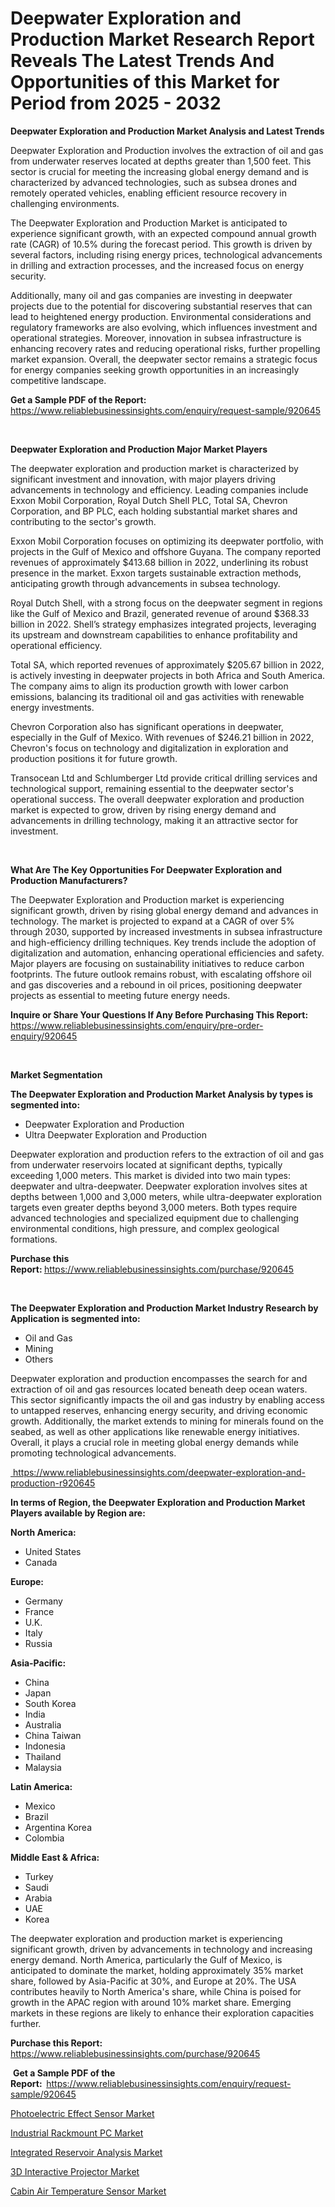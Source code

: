 <p><h1>Deepwater Exploration and Production Market Research Report Reveals The Latest Trends And Opportunities of this Market for Period from 2025 - 2032</h1></p><p><strong>Deepwater Exploration and Production Market Analysis and Latest Trends</strong></p>
<p><p>Deepwater Exploration and Production involves the extraction of oil and gas from underwater reserves located at depths greater than 1,500 feet. This sector is crucial for meeting the increasing global energy demand and is characterized by advanced technologies, such as subsea drones and remotely operated vehicles, enabling efficient resource recovery in challenging environments.</p><p>The Deepwater Exploration and Production Market is anticipated to experience significant growth, with an expected compound annual growth rate (CAGR) of 10.5% during the forecast period. This growth is driven by several factors, including rising energy prices, technological advancements in drilling and extraction processes, and the increased focus on energy security. </p><p>Additionally, many oil and gas companies are investing in deepwater projects due to the potential for discovering substantial reserves that can lead to heightened energy production. Environmental considerations and regulatory frameworks are also evolving, which influences investment and operational strategies. Moreover, innovation in subsea infrastructure is enhancing recovery rates and reducing operational risks, further propelling market expansion. Overall, the deepwater sector remains a strategic focus for energy companies seeking growth opportunities in an increasingly competitive landscape.</p></p>
<p><strong>Get a Sample PDF of the Report:&nbsp;</strong> <a href="https://www.reliablebusinessinsights.com/enquiry/request-sample/920645?utm_campaign=2794&utm_medium=2&utm_source=Github&utm_content=ia&utm_term=06032025&utm_id=deepwater-exploration-and-production">https://www.reliablebusinessinsights.com/enquiry/request-sample/920645</a></p>
<p>&nbsp;</p>
<p><strong>Deepwater Exploration and Production Major Market Players</strong></p>
<p><p>The deepwater exploration and production market is characterized by significant investment and innovation, with major players driving advancements in technology and efficiency. Leading companies include Exxon Mobil Corporation, Royal Dutch Shell PLC, Total SA, Chevron Corporation, and BP PLC, each holding substantial market shares and contributing to the sector's growth.</p><p>Exxon Mobil Corporation focuses on optimizing its deepwater portfolio, with projects in the Gulf of Mexico and offshore Guyana. The company reported revenues of approximately $413.68 billion in 2022, underlining its robust presence in the market. Exxon targets sustainable extraction methods, anticipating growth through advancements in subsea technology.</p><p>Royal Dutch Shell, with a strong focus on the deepwater segment in regions like the Gulf of Mexico and Brazil, generated revenue of around $368.33 billion in 2022. Shell’s strategy emphasizes integrated projects, leveraging its upstream and downstream capabilities to enhance profitability and operational efficiency.</p><p>Total SA, which reported revenues of approximately $205.67 billion in 2022, is actively investing in deepwater projects in both Africa and South America. The company aims to align its production growth with lower carbon emissions, balancing its traditional oil and gas activities with renewable energy investments.</p><p>Chevron Corporation also has significant operations in deepwater, especially in the Gulf of Mexico. With revenues of $246.21 billion in 2022, Chevron's focus on technology and digitalization in exploration and production positions it for future growth.</p><p>Transocean Ltd and Schlumberger Ltd provide critical drilling services and technological support, remaining essential to the deepwater sector's operational success. The overall deepwater exploration and production market is expected to grow, driven by rising energy demand and advancements in drilling technology, making it an attractive sector for investment.</p></p>
<p>&nbsp;</p>
<p><strong>What Are The Key Opportunities For Deepwater Exploration and Production Manufacturers?</strong></p>
<p><p>The Deepwater Exploration and Production market is experiencing significant growth, driven by rising global energy demand and advances in technology. The market is projected to expand at a CAGR of over 5% through 2030, supported by increased investments in subsea infrastructure and high-efficiency drilling techniques. Key trends include the adoption of digitalization and automation, enhancing operational efficiencies and safety. Major players are focusing on sustainability initiatives to reduce carbon footprints. The future outlook remains robust, with escalating offshore oil and gas discoveries and a rebound in oil prices, positioning deepwater projects as essential to meeting future energy needs.</p></p>
<p><strong>Inquire or Share Your Questions If Any Before Purchasing This Report:</strong> <a href="https://www.reliablebusinessinsights.com/enquiry/pre-order-enquiry/920645?utm_campaign=2794&utm_medium=2&utm_source=Github&utm_content=ia&utm_term=06032025&utm_id=deepwater-exploration-and-production">https://www.reliablebusinessinsights.com/enquiry/pre-order-enquiry/920645</a></p>
<p>&nbsp;</p>
<p><strong>Market Segmentation</strong></p>
<p><strong>The Deepwater Exploration and Production Market Analysis by types is segmented into:</strong></p>
<p><ul><li>Deepwater Exploration and Production</li><li>Ultra Deepwater Exploration and Production</li></ul></p>
<p><p>Deepwater exploration and production refers to the extraction of oil and gas from underwater reservoirs located at significant depths, typically exceeding 1,000 meters. This market is divided into two main types: deepwater and ultra-deepwater. Deepwater exploration involves sites at depths between 1,000 and 3,000 meters, while ultra-deepwater exploration targets even greater depths beyond 3,000 meters. Both types require advanced technologies and specialized equipment due to challenging environmental conditions, high pressure, and complex geological formations.</p></p>
<p><strong>Purchase this Report:&nbsp;</strong><a href="https://www.reliablebusinessinsights.com/purchase/920645?utm_campaign=2794&utm_medium=2&utm_source=Github&utm_content=ia&utm_term=06032025&utm_id=deepwater-exploration-and-production">https://www.reliablebusinessinsights.com/purchase/920645</a></p>
<p>&nbsp;</p>
<p><strong>The Deepwater Exploration and Production Market Industry Research by Application is segmented into:</strong></p>
<p><ul><li>Oil and Gas</li><li>Mining</li><li>Others</li></ul></p>
<p><p>Deepwater exploration and production encompasses the search for and extraction of oil and gas resources located beneath deep ocean waters. This sector significantly impacts the oil and gas industry by enabling access to untapped reserves, enhancing energy security, and driving economic growth. Additionally, the market extends to mining for minerals found on the seabed, as well as other applications like renewable energy initiatives. Overall, it plays a crucial role in meeting global energy demands while promoting technological advancements.</p></p>
<p><a href="https://www.reliablebusinessinsights.com/deepwater-exploration-and-production-r920645?utm_campaign=2794&utm_medium=2&utm_source=Github&utm_content=ia&utm_term=06032025&utm_id=deepwater-exploration-and-production">&nbsp;https://www.reliablebusinessinsights.com/deepwater-exploration-and-production-r920645</a></p>
<p><strong>In terms of Region, the Deepwater Exploration and Production Market Players available by Region are:</strong></p>
<p>
    <p> <strong> North America: </strong>
        <ul>
            <li>United States</li>
            <li>Canada</li>
        </ul>
        </p> 
    <p> <strong> Europe: </strong>
        <ul>
            <li>Germany</li>
            <li>France</li>
            <li>U.K.</li>
            <li>Italy</li>
            <li>Russia</li>
        </ul>
        </p> 
    <p> <strong> Asia-Pacific: </strong>
        <ul>
            <li>China</li>
            <li>Japan</li>
            <li>South Korea</li>
            <li>India</li>
            <li>Australia</li>
            <li>China Taiwan</li>
            <li>Indonesia</li>
            <li>Thailand</li>
            <li>Malaysia</li>
        </ul>
        </p> 
    <p> <strong> Latin America: </strong>
        <ul>
            <li>Mexico</li>
            <li>Brazil</li>
            <li>Argentina Korea</li>
            <li>Colombia</li>
        </ul>
        </p> 
    <p> <strong> Middle East & Africa: </strong>
        <ul>
            <li>Turkey</li>
            <li>Saudi</li>
            <li>Arabia</li>
            <li>UAE</li>
            <li>Korea</li>
        </ul>
    </p>
    </p>
<p><p>The deepwater exploration and production market is experiencing significant growth, driven by advancements in technology and increasing energy demand. North America, particularly the Gulf of Mexico, is anticipated to dominate the market, holding approximately 35% market share, followed by Asia-Pacific at 30%, and Europe at 20%. The USA contributes heavily to North America's share, while China is poised for growth in the APAC region with around 10% market share. Emerging markets in these regions are likely to enhance their exploration capacities further.</p></p>
<p><strong>Purchase this Report: </strong><a href="https://www.reliablebusinessinsights.com/purchase/920645?utm_campaign=2794&utm_medium=2&utm_source=Github&utm_content=ia&utm_term=06032025&utm_id=deepwater-exploration-and-production">https://www.reliablebusinessinsights.com/purchase/920645</a></p>
<p>&nbsp;<strong>Get a Sample PDF of the Report:&nbsp;&nbsp;</strong><a href="https://www.reliablebusinessinsights.com/enquiry/request-sample/920645?utm_campaign=2794&utm_medium=2&utm_source=Github&utm_content=ia&utm_term=06032025&utm_id=deepwater-exploration-and-production">https://www.reliablebusinessinsights.com/enquiry/request-sample/920645</a></p>
<p><strong></strong></p>
<p><p><a href="https://www.linkedin.com/pulse/competitive-analysis-photoelectric-effect-sensor-market-a5zhc?utm_campaign=2794&utm_medium=2&utm_source=Github&utm_content=ia&utm_term=06032025&utm_id=deepwater-exploration-and-production">Photoelectric Effect Sensor Market</a></p><p><a href="https://www.linkedin.com/pulse/insightful-highlights-industrial-rackmount-pc-market-report-avqke?utm_campaign=2794&utm_medium=2&utm_source=Github&utm_content=ia&utm_term=06032025&utm_id=deepwater-exploration-and-production">Industrial Rackmount PC Market</a></p><p><a href="https://github.com/tszkintruca/Market-Research-Report-List-1/blob/main/integrated-reservoir-analysis-market.md?utm_campaign=2794&utm_medium=2&utm_source=Github&utm_content=ia&utm_term=06032025&utm_id=deepwater-exploration-and-production">Integrated Reservoir Analysis Market</a></p><p><a href="https://www.linkedin.com/pulse/exploring-growth-opportunities-3d-interactive-projector-market-pat7f?utm_campaign=2794&utm_medium=2&utm_source=Github&utm_content=ia&utm_term=06032025&utm_id=deepwater-exploration-and-production">3D Interactive Projector Market</a></p><p><a href="https://www.linkedin.com/pulse/market-demand-revenue-growth-cabin-air-temperature-sensor-sfure?utm_campaign=2794&utm_medium=2&utm_source=Github&utm_content=ia&utm_term=06032025&utm_id=deepwater-exploration-and-production">Cabin Air Temperature Sensor Market</a></p></p>